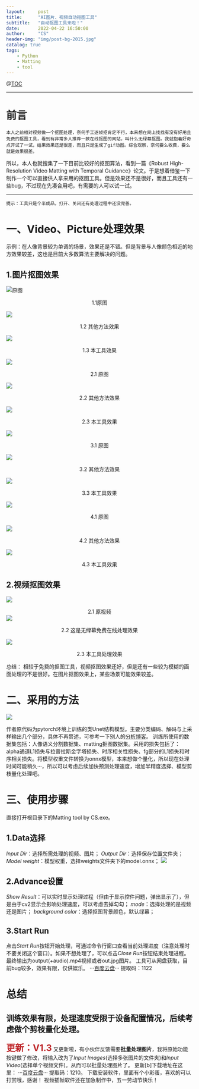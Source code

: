 ```yaml
---
layout:     post
title:      "AI图片、视频自动抠图工具"
subtitle:   "自动抠图工具来啦！"
date:       2022-04-22 16:50:00
author:     "CS"
header-img: "img/post-bg-2015.jpg"
catalog: true
tags:
    - Python
    - Matting
    - tool
---
```


@[TOC](文章目录)

---

# 前言
`本人之前相对视频做一个抠图处理，奈何手工逐帧抠肯定不行，本来想在网上找找有没有好用且免费的抠图工具，看到有非常多人推荐一款在线抠图的网站，叫什么无绿幕抠图。我就抱着好奇点开试了一试，结果效果还是很差，而且只是生成了gif动图。综合观察，奈何要么收费，要么就是效果很差。`

所以，本人也就搜集了一下目前比较好的抠图算法，看到一篇《Robust High-Resolution Video Matting with Temporal Guidance》论文。于是想着借鉴一下制作一个可以直接供人拿来用的抠图工具。但是效果还不是很好，而且工具还有一些bug，不过现在先凑合用吧，有需要的人可以试一试。

---

`提示：工具只是个半成品，打开、关闭还有处理过程中还没完善。`
# 一、Video、Picture处理效果
示例：在人像背景较为单调的场景，效果还是不错。但是背景与人像颜色相近的地方效果较差，这也是目前大多数算法主要解决的问题。
## 1.图片抠图效果

![原图](http://i-blog.csdnimg.cn/blog_migrate/d4b85bf7302fd0d3aebcf1828c553ba7.jpeg)
 <center>1.1原图</center>

![](http://i-blog.csdnimg.cn/blog_migrate/b39b0350ec549bcf9d7ba4ff4dc65b4f.png)
 <center>1.2 其他方法效果</center>

![](http://i-blog.csdnimg.cn/blog_migrate/49ce707904142c09266a18a1d928acb1.jpeg)
<center>1.3 本工具效果</center>

![](http://i-blog.csdnimg.cn/blog_migrate/3b9a8756b5fa8a37a363d3f4574801d9.jpeg)
<center>2.1 原图</center>

![](http://i-blog.csdnimg.cn/blog_migrate/38f5440c9d20e454c4f1e5509e1cc816.png)

<center>2.2 其他方法效果</center>

![](http://i-blog.csdnimg.cn/blog_migrate/ba78dfeee7aaaa64be9aaabf0209da4b.jpeg)
<center>2.3 本工具效果</center>

![](http://i-blog.csdnimg.cn/blog_migrate/58737243408470ae89a4e9d0511c1d06.jpeg)
<center>3.1 原图</center>

![](http://i-blog.csdnimg.cn/blog_migrate/a5f45963c3da1a3c6ede9a63e01f4573.png)
<center>3.2 其他方法效果</center>

![](http://i-blog.csdnimg.cn/blog_migrate/ebdc9a08a5ce7f06f4ba8104cd87e3c4.jpeg)
<center>3.3 本工具效果</center>

![](http://i-blog.csdnimg.cn/blog_migrate/0979c75fa2143bd3b826535e00ed3aae.jpeg)
<center>4.1 原图</center>

![](http://i-blog.csdnimg.cn/blog_migrate/80567ede3e4c3159461aa01bd00d6212.png)

<center>4.2 其他方法效果</center>

![](http://i-blog.csdnimg.cn/blog_migrate/06bf4b069e1c8c53be79a29ae0637017.jpeg)
<center>4.3 本工具效果</center>

## 2.视频抠图效果



![](http://i-blog.csdnimg.cn/blog_migrate/8e015481eed018ddb7929002a1b310b8.gif)<center>2.1 原视频</center>
![](http://i-blog.csdnimg.cn/blog_migrate/e1e5e7d00932da633ea79f3a1a7efbd3.gif)
<center>2.2 这是无绿幕免费在线处理效果</center>

![](http://i-blog.csdnimg.cn/blog_migrate/079fcbb30675b5202179982ace0517ae.gif)
<center>2.3 本工具处理效果</center>

总结：
相较于免费的抠图工具，视频抠图效果还好，但是还有一些较为模糊的画面处理的不是很好。在图片抠图效果上，某些场景可能效果较差。
# 二、采用的方法
![](http://i-blog.csdnimg.cn/blog_migrate/1c920e47fbd529aaf4b49ac1a0e56401.png)

作者原代码为pytorch环境上训练的类Unet结构模型。主要分类编码、解码与上采样输出几个部分，具体不再赘述，可参考一下别人的[分析博客](https://blog.csdn.net/m_buddy/article/details/120298395)。
训练所使用的数据集包括：人像语义分割数据集、matting抠图数据集。采用的损失包括了：alpha通道L1损失与拉普拉斯金字塔损失、时序相关性损失、fg部分的L1损失和时序相关损失。将模型权重文件转换为onnx模型，本来想做个量化，所以现在处理时间可能稍久···，所以可以考虑后续加快预测处理速度，增加半精度选择、模型剪枝量化处理吧。

# 三、使用步骤
直接打开根目录下的Matting tool by CS.exe。
## 1.Data选择
*Input Dir*：选择所需处理的视频、图片；
*Output Dir*：选择保存位置文件夹；
*Model weight*：模型权重，选择weights文件夹下的model.onnx；
![](http://i-blog.csdnimg.cn/blog_migrate/27e2316c81146189da2aa64b7368a5df.png)
## 2.Advance设置
*Show Result*：可以实时显示处理过程（但由于显示控件问题，弹出显示了），但是由于cv2显示会影响处理速度，可以考虑去掉勾勾；
*mode*：选择处理的是视频还是图片；
*background color*：选择抠图背景颜色，默认绿幕；
## 3.Start Run
点击*Start Run*按钮开始处理，可通过命令行窗口查看当前处理进度（注意处理时不要关闭这个窗口）。如果不想处理了，可以点击*Close Run*按钮结束处理进程。
最终输出为output(+audio).mp4视频或者out.jpg图片。
工具可从网盘获取，目前bug较多，效果有限，仅供娱乐。
···[百度云盘](https://pan.baidu.com/s/1XJvD893vrBfQxnmOdbmD1A?pwd=1122)··· 提取码：1122
# 总结
训练效果有限，处理速度受限于设备配置情况，后续考虑做个剪枝量化处理。
---

<font color=#BE2528 size=5>**更新：V1.3**</font>
又更新啦，有小伙伴反馈需要**批量处理图片**，我将原始功能按键做了修改，将输入改为了*Input Images*(选择多张图片的文件夹)和*Input Video*(选择单个视频文件)。从而可以批量处理图片了。
更新[b]下载地址在这里：
···[百度云盘](https://pan.baidu.com/s/1Eg2W927Gffqpv5-Vz6-tcw?pwd=1210)···
提取码：1210。
下载安装软件，里面有个小彩蛋，喜欢的可以打赏哦，感谢！
视频插帧软件还在加急制作中，五一劳动节快乐！

